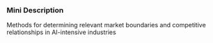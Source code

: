 ### Mini Description

Methods for determining relevant market boundaries and competitive relationships in AI-intensive industries
